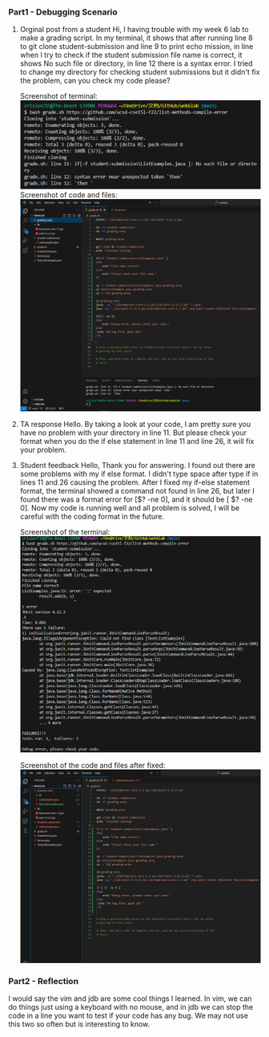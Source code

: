 ### Part1 - Debugging Scenario
1) Orginal post from a student
   Hi, I having trouble with my week 6 lab to make a grading script. In my terminal, it shows that after running line 8 to git clone
   student-submission and line 9 to print echo mission, in line when I try to check if the student submission file name is correct, it shows No such file
   or directory, in line 12 there is a syntax error. I tried to change my directory for checking student submissions but it didn't fix the problem,
   can you check my code please? <br />
   
   Screenshot of terminal:<br />
   <img src="1.png" alt="drawing" width="600"/> <br />
   Screenshot of code and files: <br />
   <img src="2.png" alt="drawing" width="800"/> <br />
    
2) TA response
       Hello. By taking a look at your code, I am pretty sure you have no problem with your directory in line 11. But please check your format when you do the if else statement in line 11 and line 26, it will fix your problem.
3) Student feedback
   Hello, Thank you for answering. I found out there are some problems with my if else format. I didn't type space after type if in lines 11 and 26 causing the problem. After I fixed my if-else statement format, the terminal showed a command not found in line 26, but later I found there was a format error for [$? -ne 0], and it should be [ $? -ne 0]. Now my code is running well and all problem is solved, I will be careful with the coding format in the future. <br />

   Screenshot of the terminal: <br />
   <img src="3.png" alt="drawing" width="600"/> <br />

   Screenshot of the code and files after fixed: <br />
   <img src="4.png" alt="drawing" width="800"/> <br />


### Part2 - Reflection
I would say the vim and jdb are some cool things I learned. In vim, we can do things just using a keyboard with no mouse, and in jdb we can stop the code in a line you want to test if your code has any bug. We may not use this two so often but is interesting to know.
